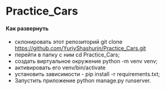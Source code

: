 # Practice_Cars
#### Как развернуть

* склонировать этот репозиторий git clone https://github.com/YuriyShashurin/Practice_Cars.git
* перейти в папку с ним cd Practice_Cars;
* создать виртуальное окружение python -m venv venv;
* активировать его venv/bin/activate
* установить зависимости - pip install -r requirements.txt;
* Запустить приложение  python manage.py runserver. 

